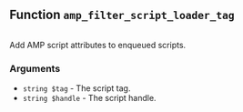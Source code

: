 ## Function `amp_filter_script_loader_tag`

```php

```

Add AMP script attributes to enqueued scripts.

### Arguments

* `string $tag` - The script tag.
* `string $handle` - The script handle.

